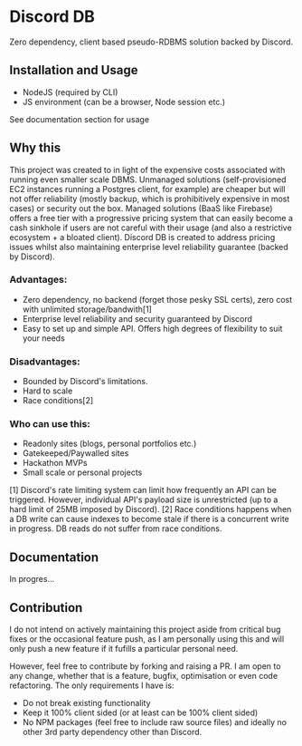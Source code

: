 # Discord DB

Zero dependency, client based pseudo-RDBMS solution backed by Discord.

## Installation and Usage

- NodeJS (required by CLI)
- JS environment (can be a browser, Node session etc.)

See documentation section for usage

## Why this

This project was created to in light of the expensive costs associated with running even smaller scale DBMS. Unmanaged solutions (self-provisioned EC2 instances running a Postgres client, for example) are cheaper but will not
offer reliability (mostly backup, which is prohibitively expensive in most cases) or security out the box. Managed solutions (BaaS like Firebase) offers a free tier with a progressive pricing system that can easily become
a cash sinkhole if users are not careful with their usage (and also a restrictive ecosystem + a bloated client). Discord DB is created to address pricing issues whilst also maintaining enterprise level reliability guarantee (backed by Discord).

### Advantages:

- Zero dependency, no backend (forget those pesky SSL certs), zero cost with unlimited storage/bandwith[1\]
- Enterprise level reliability and security guaranteed by Discord
- Easy to set up and simple API. Offers high degrees of flexibility to suit your needs

### Disadvantages:

- Bounded by Discord's limitations.
- Hard to scale
- Race conditions[2\]

### Who can use this:

- Readonly sites (blogs, personal portfolios etc.)
- Gatekeeped/Paywalled sites
- Hackathon MVPs
- Small scale or personal projects

[1\] Discord's rate limiting system can limit how frequently an API can be triggered. However, individual API's payload size is unrestricted (up to a hard limit of 25MB imposed by Discord).
[2\] Race conditions happens when a DB write can cause indexes to become stale if there is a concurrent write in progress. DB reads do not suffer from race conditions.

## Documentation

In progres...

## Contribution

I do not intend on actively maintaining this project aside from critical bug fixes or the occasional feature push, as I am personally using this and will only push a new feature if it fufills a particular personal need.

However, feel free to contribute by forking and raising a PR. I am open to any change, whether that is a feature, bugfix, optimisation or even code refactoring. The only requirements I have is:

- Do not break existing functionality
- Keep it 100% client sided (or at least can be 100% client sided)
- No NPM packages (feel free to include raw source files) and ideally no other 3rd party dependency other than Discord.
